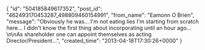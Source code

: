  {
   "id": "504185849617352",
   "post_id": "462493170453287_498809460154991",
   "from_name": "Eamonn O Brien",
   "message": "Obviously he was... I'm not eating lies I'm starting from scratch here... I didn't know the first thing about incorporating until an hour ago... \n\nAs shareholder one can appoint themselves as acting Director/President...",
   "created_time": "2013-04-18T17:30:26+0000"
 }
